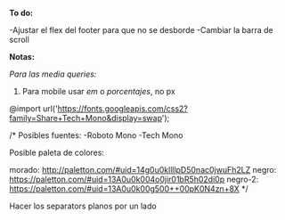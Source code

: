 **To do:**

-Ajustar el flex del footer para que no se desborde
-Cambiar la barra de scroll


**Notas:**

*Para las media queries:*
1. Para mobile usar _em_ o _porcentajes_, no px

@import url('https://fonts.googleapis.com/css2?family=Share+Tech+Mono&display=swap');

/*
  Posibles fuentes: 
  -Roboto Mono
  -Tech Mono

  Posible paleta de colores: 
  
  morado: http://paletton.com/#uid=14g0u0kllllpD50nac0jwuFh2LZ
  negro: https://paletton.com/#uid=13A0u0k004o0jir01bR5h02di0p
  negro-2: https://paletton.com/#uid=13A0u0k00g500++00pK0N4zn+8X
*/


Hacer los separators planos por un lado